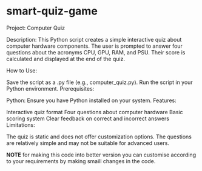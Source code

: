 # smart-quiz-game

Project: Computer Quiz

Description:
This Python script creates a simple interactive quiz about computer hardware components. The user is prompted to answer four questions about the acronyms CPU, GPU, RAM, and PSU. Their score is calculated and displayed at the end of the quiz.

How to Use:

Save the script as a .py file (e.g., computer_quiz.py).
Run the script in your Python environment.
Prerequisites:

Python: Ensure you have Python installed on your system.
Features:

Interactive quiz format
Four questions about computer hardware
Basic scoring system
Clear feedback on correct and incorrect answers
Limitations:

The quiz is static and does not offer customization options.
The questions are relatively simple and may not be suitable for advanced users.

**NOTE**
for making this code into better version you can customise according to your requirements by making smaill changes in the code. 
